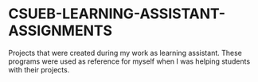 # CSUEB-LEARNING-ASSISTANT-ASSIGNMENTS
Projects that were created during my work as learning assistant. These programs were used as reference for myself when I was helping students with their projects.
